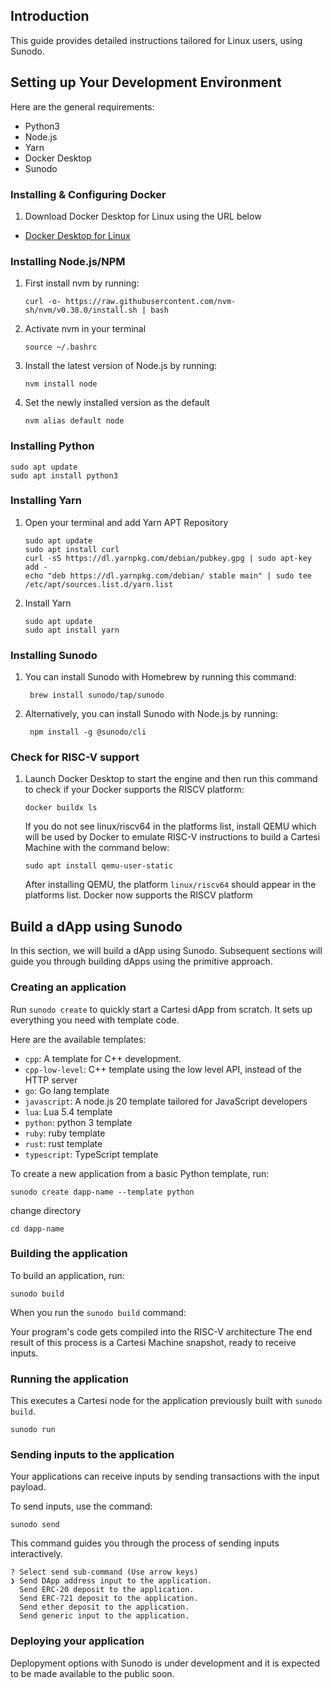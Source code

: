 ## Introduction

This guide provides detailed instructions tailored for Linux users, using Sunodo.

## Setting up Your  Development Environment

Here are the general requirements:
- Python3
- Node.js
- Yarn
- Docker Desktop
- Sunodo

### Installing & Configuring Docker

1. Download Docker Desktop for Linux using the URL below 
- [Docker Desktop for Linux](https://docs.docker.com/desktop/install/ubuntu/)


### Installing Node.js/NPM

1. First install nvm by running:

   ```
   curl -o- https://raw.githubusercontent.com/nvm-sh/nvm/v0.38.0/install.sh | bash
   ```


2. Activate nvm in your terminal

   ```
   source ~/.bashrc
   ```


3. Install the latest version of Node.js by running:

   ```
   nvm install node
   ```


4. Set the newly installed version as the default

   ```
   nvm alias default node
   ```

### Installing Python

```
sudo apt update
sudo apt install python3
```

### Installing Yarn

1. Open your terminal and add Yarn APT Repository

   ```
   sudo apt update
   sudo apt install curl
   curl -sS https://dl.yarnpkg.com/debian/pubkey.gpg | sudo apt-key add -
   echo "deb https://dl.yarnpkg.com/debian/ stable main" | sudo tee /etc/apt/sources.list.d/yarn.list
   ```

2. Install Yarn

   ```
   sudo apt update
   sudo apt install yarn
   ```


### Installing Sunodo


1. You can install Sunodo with Homebrew by running this command:

   ```
    brew install sunodo/tap/sunodo
   ```

2. Alternatively, you can install Sunodo with Node.js by running:

   ```
    npm install -g @sunodo/cli
   ```


### Check for RISC-V support

1. Launch Docker Desktop to start the engine and then run this command to check if your Docker supports the RISCV platform:

   ```
   docker buildx ls
   ```

   If you do not see linux/riscv64 in the platforms list, install QEMU which will be used by Docker to emulate RISC-V instructions to build a Cartesi Machine with the command below: 

   ```
   sudo apt install qemu-user-static
   ```

   After installing QEMU, the platform `linux/riscv64` should appear in the platforms list. Docker now supports the RISCV platform



## Build a dApp using Sunodo

In this section, we will build a dApp using Sunodo. Subsequent sections will guide you through building dApps using the primitive approach.


### Creating an application

Run `sunodo create` to quickly start a Cartesi dApp from scratch. It sets up everything you need with template code.

Here are the available templates:

- `cpp`: A template for C++ development.
- `cpp-low-level`: C++ template using the low level API, instead of the HTTP server
- `go`: Go lang template
- `javascript`: A node.js 20 template tailored for JavaScript developers
- `lua`: Lua 5.4 template
- `python`: python 3 template
- `ruby`: ruby template
- `rust`: rust template
- `typescript`: TypeScript template

To create a new application from a basic Python template, run:

```
sunodo create dapp-name --template python
```

change directory

```
cd dapp-name
```
### Building the application

To build an application, run:

```
sunodo build
```

When you run the `sunodo build` command:

Your program's code gets compiled into the RISC-V architecture
The end result of this process is a Cartesi Machine snapshot, ready to receive inputs.
 
### Running the application

This executes a Cartesi node for the application previously built with `sunodo build`.

```
sunodo run
```

### Sending inputs to the application

Your applications can receive inputs by sending transactions with the input payload.

To send inputs, use the command:

```
sunodo send
```

This command guides you through the process of sending inputs interactively.

```
? Select send sub-command (Use arrow keys)
❯ Send DApp address input to the application.
  Send ERC-20 deposit to the application.
  Send ERC-721 deposit to the application.
  Send ether deposit to the application.
  Send generic input to the application.
```

### Deploying your application

Deplopyment options with Sunodo is under development and it is expected to be made available to the public soon.





